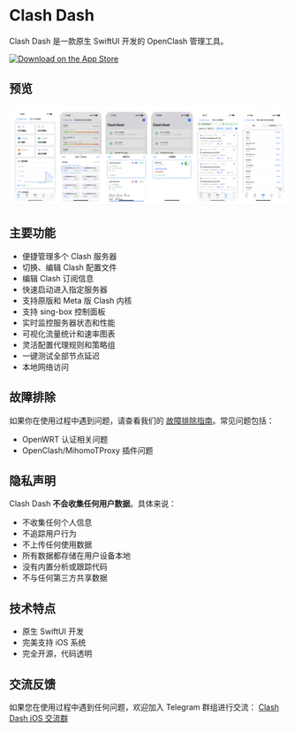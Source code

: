 # Clash Dash

Clash Dash 是一款原生 SwiftUI 开发的 OpenClash 管理工具。

<a href="https://apps.apple.com/cn/app/clash-dash/id6738882561?platform=iphone">
    <img src="https://developer.apple.com/assets/elements/badges/download-on-the-app-store.svg" alt="Download on the App Store" style="width: 120px;">
</a>

## 预览

<img src="preview.png" alt="Clash Dash Preview" width="900">

## 主要功能

- 便捷管理多个 Clash 服务器
- 切换、编辑 Clash 配置文件
- 编辑 Clash 订阅信息
- 快速启动进入指定服务器
- 支持原版和 Meta 版 Clash 内核
- 支持 sing-box 控制面板
- 实时监控服务器状态和性能
- 可视化流量统计和速率图表
- 灵活配置代理规则和策略组
- 一键测试全部节点延迟
- 本地网络访问

## 故障排除

如果你在使用过程中遇到问题，请查看我们的 [故障排除指南](TROUBLESHOOTING.md)。常见问题包括：

- OpenWRT 认证相关问题
- OpenClash/MihomoTProxy 插件问题

## 隐私声明

Clash Dash **不会收集任何用户数据**。具体来说：

- 不收集任何个人信息
- 不追踪用户行为
- 不上传任何使用数据
- 所有数据都存储在用户设备本地
- 没有内置分析或跟踪代码
- 不与任何第三方共享数据

## 技术特点

- 原生 SwiftUI 开发
- 完美支持 iOS 系统
- 完全开源，代码透明

## 交流反馈

如果您在使用过程中遇到任何问题，欢迎加入 Telegram 群组进行交流：
[Clash Dash iOS 交流群](https://t.me/Clash_Dash_iOS)
